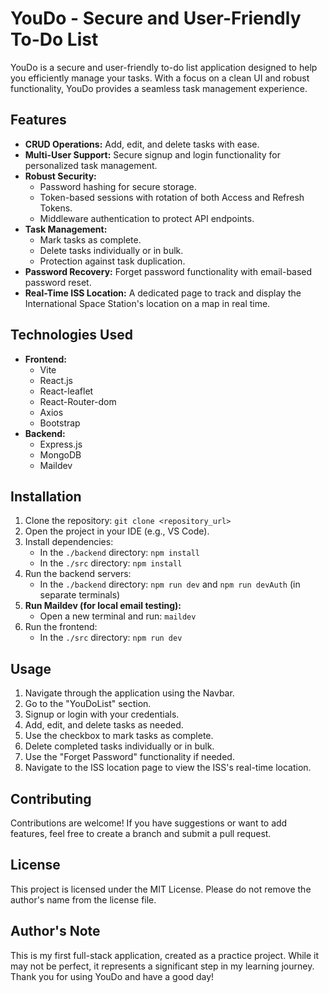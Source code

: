 # YouDo - Secure and User-Friendly To-Do List

YouDo is a secure and user-friendly to-do list application designed to help you efficiently manage your tasks. With a focus on a clean UI and robust functionality, YouDo provides a seamless task management experience.

## Features

- **CRUD Operations:** Add, edit, and delete tasks with ease.
- **Multi-User Support:** Secure signup and login functionality for personalized task management.
- **Robust Security:**
  - Password hashing for secure storage.
  - Token-based sessions with rotation of both Access and Refresh Tokens.
  - Middleware authentication to protect API endpoints.
- **Task Management:**
  - Mark tasks as complete.
  - Delete tasks individually or in bulk.
  - Protection against task duplication.
- **Password Recovery:** Forget password functionality with email-based password reset.
- **Real-Time ISS Location:** A dedicated page to track and display the International Space Station's location on a map in real time.

## Technologies Used

- **Frontend:**
  - Vite
  - React.js
  - React-leaflet
  - React-Router-dom
  - Axios
  - Bootstrap
- **Backend:**
  - Express.js
  - MongoDB
  - Maildev

## Installation

1.  Clone the repository: `git clone <repository_url>`
2.  Open the project in your IDE (e.g., VS Code).
3.  Install dependencies:
    - In the `./backend` directory: `npm install`
    - In the `./src` directory: `npm install`
4.  Run the backend servers:
    - In the `./backend` directory: `npm run dev` and `npm run devAuth` (in separate terminals)
5.  **Run Maildev (for local email testing):**
    - Open a new terminal and run: `maildev`
6.  Run the frontend:
    - In the `./src` directory: `npm run dev`

## Usage

1.  Navigate through the application using the Navbar.
2.  Go to the "YouDoList" section.
3.  Signup or login with your credentials.
4.  Add, edit, and delete tasks as needed.
5.  Use the checkbox to mark tasks as complete.
6.  Delete completed tasks individually or in bulk.
7.  Use the "Forget Password" functionality if needed.
8.  Navigate to the ISS location page to view the ISS's real-time location.

## Contributing

Contributions are welcome! If you have suggestions or want to add features, feel free to create a branch and submit a pull request.

## License

This project is licensed under the MIT License. Please do not remove the author's name from the license file.

## Author's Note

This is my first full-stack application, created as a practice project. While it may not be perfect, it represents a significant step in my learning journey. Thank you for using YouDo and have a good day!
